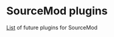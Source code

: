 # SourceMod plugins

[List](https://github.com/dronelektron/sourcemod-plugins/issues) of future plugins for SourceMod
